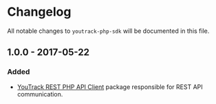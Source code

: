# Changelog

All notable changes to `youtrack-php-sdk` will be documented in this file.

## 1.0.0 - 2017-05-22

### Added

- [YouTrack REST PHP API Client](https://github.com/cybercog/youtrack-rest-php) package responsible for REST API communication.
